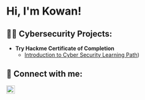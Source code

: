 <h1>Hi, I'm Kowan! 
  
<h2>👨‍💻 Cybersecurity Projects:</h2>

- <b>Try Hackme Certificate of Completion</b>
  - [Introduction to Cyber Security Learning Path](https://tryhackme-certificates.s3-eu-west-1.amazonaws.com/THM-JM4CUBPZSY.png
))


<h2> 🤳 Connect with me:</h2>


[<img align="left" alt="JoshMadakor | LinkedI![image](https://github.com/kowan7/Kowan7/assets/143843214/7b3db054-ab12-4c24-925f-f1b273e2c852)
n" width="22px" src="https://cdn.jsdelivr.net/npm/simple-icons@v3/icons/linkedin.svg" />][linkedin]



[linkedin]: (https://www.linkedin.com/in/kowan-cutts-a0109a37/)
<!--
**Kowan7/Kowan7** is a ✨ _special_ ✨ repository because its `README.md` (this file) appears on your GitHub profile.

Here are some ideas to get you started:

- 🔭 I’m currently working on ...
- 🌱 I’m currently learning ...
- 👯 I’m looking to collaborate on ...
- 🤔 I’m looking for help with ...
- 💬 Ask me about ...
- 📫 How to reach me: ...
- 😄 Pronouns: ...
- ⚡ Fun fact: ...
-->
